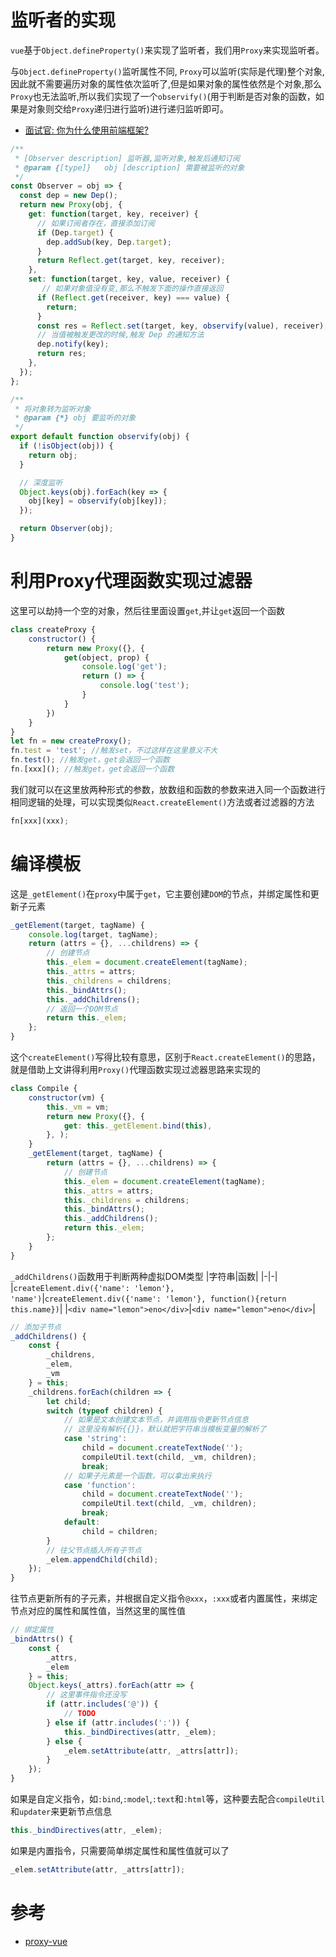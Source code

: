 #  监听者的实现


`vue`基于`Object.defineProperty()`来实现了监听者，我们用`Proxy`来实现监听者。

与`Object.defineProperty()`监听属性不同, `Proxy`可以监听(实际是代理)整个对象,因此就不需要遍历对象的属性依次监听了,但是如果对象的属性依然是个对象,那么`Proxy`也无法监听,所以我们实现了一个`observify()`(用于判断是否对象的函数，如果是对象则交给`Proxy`递归进行监听)进行递归监听即可。


- [面试官: 你为什么使用前端框架?](https://juejin.im/post/5b16c0415188257d42153bac)

```js
/**
 * [Observer description] 监听器,监听对象,触发后通知订阅
 * @param {[type]}   obj [description] 需要被监听的对象
 */
const Observer = obj => {
  const dep = new Dep();
  return new Proxy(obj, {
    get: function(target, key, receiver) {
      // 如果订阅者存在，直接添加订阅
      if (Dep.target) {
        dep.addSub(key, Dep.target);
      }
      return Reflect.get(target, key, receiver);
    },
    set: function(target, key, value, receiver) {
       // 如果对象值没有变,那么不触发下面的操作直接返回    
      if (Reflect.get(receiver, key) === value) {
        return;
      }
      const res = Reflect.set(target, key, observify(value), receiver);
      // 当值被触发更改的时候,触发 Dep 的通知方法
      dep.notify(key);
      return res;
    },
  });
};

/**
 * 将对象转为监听对象
 * @param {*} obj 要监听的对象
 */
export default function observify(obj) {
  if (!isObject(obj)) {
    return obj;
  }

  // 深度监听
  Object.keys(obj).forEach(key => {
    obj[key] = observify(obj[key]);
  });

  return Observer(obj);
}
```

# 利用Proxy代理函数实现过滤器

这里可以劫持一个空的对象，然后往里面设置`get`,并让`get`返回一个函数
```js
class createProxy {
    constructor() {
        return new Proxy({}, {
            get(object, prop) {
                console.log('get');
                return () => {
                    console.log('test');
                }
            }
        })
    }
}
let fn = new createProxy();
fn.test = 'test'; //触发set，不过这样在这里意义不大
fn.test(); //触发get，get会返回一个函数
fn.[xxx](); //触发get，get会返回一个函数
```
我们就可以在这里放两种形式的参数，放数组和函数的参数来进入同一个函数进行相同逻辑的处理，可以实现类似`React.createElement()`方法或者过滤器的方法
```js
fn[xxx](xxx);
```

# 编译模板

这是`_getElement()`在`proxy`中属于`get`，它主要创建`DOM`的节点，并绑定属性和更新子元素
```js
_getElement(target, tagName) {
    console.log(target, tagName);
    return (attrs = {}, ...childrens) => {
        // 创建节点
        this._elem = document.createElement(tagName);
        this._attrs = attrs;
        this._childrens = childrens;
        this._bindAttrs();
        this._addChildrens();
        // 返回一个DOM节点
        return this._elem;
    };
}
```

这个`createElement()`写得比较有意思，区别于`React.createElement()`的思路，就是借助上文讲得利用`Proxy()`代理函数实现过滤器思路来实现的
```js
class Compile {
    constructor(vm) {
        this._vm = vm;
        return new Proxy({}, {
            get: this._getElement.bind(this),
        }, );
    }
    _getElement(target, tagName) {
        return (attrs = {}, ...childrens) => {
            // 创建节点
            this._elem = document.createElement(tagName);
            this._attrs = attrs;
            this._childrens = childrens;
            this._bindAttrs();
            this._addChildrens();
            return this._elem;
        };
    }
}
```

`_addChildrens()`函数用于判断两种虚拟DOM类型
|字符串|函数|
|-|-|
|`createElement.div({'name': 'lemon'}, 'name')`|`createElement.div({'name': 'lemon'}, function(){return this.name})`|
|`<div name="lemon">eno</div>`|`<div name="lemon">eno</div>`|
```js
// 添加子节点
_addChildrens() {
    const {
        _childrens,
        _elem,
        _vm
    } = this;
    _childrens.forEach(children => {
        let child;
        switch (typeof children) {
            // 如果是文本创建文本节点，并调用指令更新节点信息
            // 这里没有解析{{}}，默认就把字符串当模板变量的解析了
            case 'string':
                child = document.createTextNode('');
                compileUtil.text(child, _vm, children);
                break;
            // 如果子元素是一个函数，可以拿出来执行
            case 'function':
                child = document.createTextNode('');
                compileUtil.text(child, _vm, children);
                break;
            default:
                child = children;
        }
        // 往父节点插入所有子节点
        _elem.appendChild(child);
    });
}
```
往节点更新所有的子元素，并根据自定义指令`@xxx`，`:xxx`或者内置属性，来绑定节点对应的属性和属性值，当然这里的属性值
```js
// 绑定属性
_bindAttrs() {
    const {
        _attrs,
        _elem
    } = this;
    Object.keys(_attrs).forEach(attr => {
        // 这里事件指令还没写
        if (attr.includes('@')) {
            // TODO
        } else if (attr.includes(':')) {
            this._bindDirectives(attr, _elem);
        } else {
            _elem.setAttribute(attr, _attrs[attr]);
        }
    });
}
```
如果是自定义指令，如`:bind`,`:model`,`:text`和`:html`等，这种要去配合`compileUtil`和`updater`来更新节点信息
```js
this._bindDirectives(attr, _elem);
```
如果是内置指令，只需要简单绑定属性和属性值就可以了
```js
_elem.setAttribute(attr, _attrs[attr]);
```

# 参考

- [proxy-vue](https://github.com/xiaomuzhu/proxy-vue)